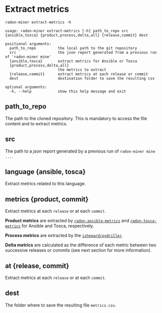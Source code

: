 # Extract metrics

`radon-miner extract-metrics -h`

```text
usage: radon-miner extract-metrics [-h] path_to_repo src {ansible,tosca} {product,process,delta,all} {release,commit} dest

positional arguments:
  path_to_repo          the local path to the git repository
  src                   the json report generated from a previous run of 'radon-miner mine'
  {ansible,tosca}       extract metrics for Ansible or Tosca
  {product,process,delta,all}
                        the metrics to extract
  {release,commit}      extract metrics at each release or commit
  dest                  destination folder to save the resulting csv

optional arguments:
  -h, --help            show this help message and exit
```

## path_to_repo
The path to the cloned repository. This is mandatory to access the file content and to extract metrics.

## src
The path to a *json* report generated by a previous run of `radon-miner mine ...`.

## language {ansible, tosca}
Extract metrics related to this language.


## metrics {product, commit}
Extract metrics at each `release` or at each `commit`.

**Product metrics** are extracted by [`radon-ansible-metrics`](https://github.com/radon-h2020/radon-ansible-metrics) and [`radon-tosca-metrics`](https://github.com/radon-h2020/radon-tosca-metrics) 
for Ansible and Tosca, respectively.

**Process metrics** are extracted by the [`ishepard/pydriller`](https://pydriller.readthedocs.io/en/latest/processmetrics.html).

**Delta metrics** are calculated as the difference of each metric between two successive releases or commits (see next section for more information).


## at {release, commit}
Extract metrics at each `release` or at each `commit`.

## dest
The folder where to save the resulting file `metrics.csv`. 